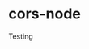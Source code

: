 # cors-node
Testing











































































































































































